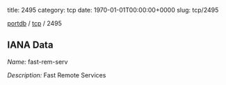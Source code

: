 title: 2495
category: tcp
date: 1970-01-01T00:00:00+0000
slug: tcp/2495

[portdb](/) / [tcp](/category/tcp.html) / 2495


## IANA Data

_Name:_ fast-rem-serv

_Description:_ Fast Remote Services

